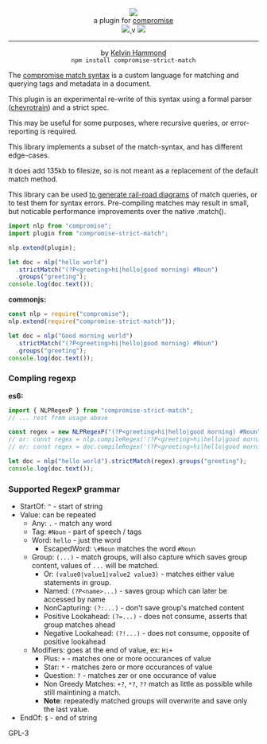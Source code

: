 <div align="center">
  <img src="https://cloud.githubusercontent.com/assets/399657/23590290/ede73772-01aa-11e7-8915-181ef21027bc.png" />

  <div>a plugin for <a href="https://github.com/spencermountain/compromise/">compromise</a></div>
  
  <!-- npm version -->
  <a href="https://npmjs.org/package/compromise-strict-match">
    <img src="https://img.shields.io/npm/v/compromise-strict-match.svg?style=flat-square" />
  </a>
  v
  <!-- file size -->
  <a href="https://unpkg.com/compromise-strict-match/builds/compromise-strict-match.min.js">
    <img src="https://badge-size.herokuapp.com/spencermountain/compromise/master/plugins/strict-match/builds/compromise-strict-match.min.js" />
  </a>
   <hr/>
   <div >
   by <a href="https://github.com/kelvinhammond">Kelvin Hammond</a>
   </div>
</div>

<div align="center">
  <code>npm install compromise-strict-match</code>
</div>

The <a href="https://observablehq.com/@spencermountain/compromise-match-syntax">compromise match syntax</a> is a custom language for matching and querying tags and metadata in a document.

This plugin is an experimental re-write of this syntax using a formal parser (<a href="https://github.com/SAP/chevrotain">chevrotrain</a>) and a strict spec.

This may be useful for some purposes, where recursive queries, or error-reporting is required. 

This library implements a subset of the match-syntax, and has different edge-cases.

It does add 135kb to filesize, so is not meant as a replacement of the default match method.

This library can be used <a href="./lib">to generate rail-road diagrams</a> of match queries, or to test them for syntax errors. Pre-compiling matches may result in small, but noticable performance improvements over the native .match().

```javascript
import nlp from "compromise";
import plugin from "compromise-strict-match";

nlp.extend(plugin);

let doc = nlp("hello world")
  .strictMatch("(?P<greeting>hi|hello|good morning) #Noun")
  .groups("greeting");
console.log(doc.text());
```

**commonjs:**

```javascript
const nlp = require("compromise");
nlp.extend(require("compromise-strict-match"));

let doc = nlp("Good morning world")
  .strictMatch("(?P<greeting>hi|hello|good morning) #Noun")
  .groups("greeting");
console.log(doc.text());
```
### Compling regexp

**es6:**

```javascript
import { NLPRegexP } from "compromise-strict-match";
// ... rest from usage above

const regex = new NLPRegexP("(?P<greeting>hi|hello|good morning) #Noun");
// or: const regex = nlp.compileRegex('(?P<greeting>hi|hello|good morning) #Noun');
// or: const regex = doc.compileRegex('(?P<greeting>hi|hello|good morning) #Noun');

let doc = nlp("hello world").strictMatch(regex).groups("greeting");
console.log(doc.text());
```

### Supported RegexP grammar

- StartOf: `^` - start of string
- Value: can be repeated
  - Any: `.` - match any word
  - Tag: `#Noun` - part of speech / tags
  - Word: `hello` - just the word
    - EscapedWord: `\#Noun` matches the word `#Noun`
  - Group: `(...)` - match groups, will also capture which saves group
    content, values of `...` will be matched.
    - Or: `(value0|value1|value2 value3)` - matches either value statements in
      group.
    - Named: `(?P<name>...)` - saves group which can later be accessed by name
    - NonCapturing: `(?:...)` - don't save group's matched content
    - Positive Lookahead: `(?=...)` - does not consume, asserts that group matches ahead
    - Negative Lookahead: `(?!...)` - does not consume, opposite of positive lookahead
  - Modifiers: goes at the end of value, ex: `Hi+`
    - Plus: `+` - matches one or more occurances of value
    - Star: `*` - matches zero or more occurances of value
    - Question: `?` - matches zer or one occurance of value
    - Non Greedy Matches: `+?`, `*?`, `??` match as little as possible while
      still maintining a match.
    - **Note**: repeatedly matched groups will overwrite and save only the last value.
- EndOf: `$` - end of string


GPL-3